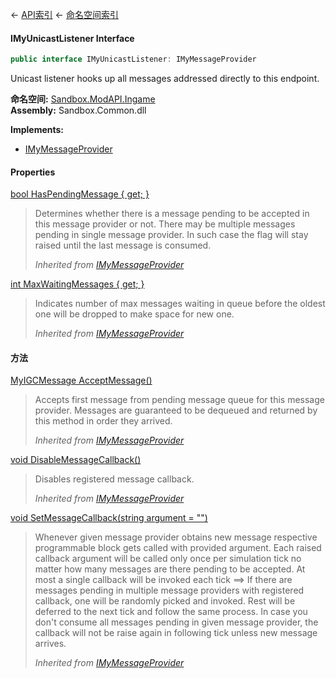 ← [API索引](Api-Index) ← [命名空间索引](Namespace-Index)

#### IMyUnicastListener Interface

```csharp
public interface IMyUnicastListener: IMyMessageProvider
```

Unicast listener hooks up all messages addressed directly to this endpoint.

**命名空间:** [Sandbox.ModAPI.Ingame](Sandbox.ModAPI.Ingame)  
**Assembly:** Sandbox.Common.dll

**Implements:**  
* [IMyMessageProvider](Sandbox.ModAPI.Ingame.IMyMessageProvider)

#### Properties

[bool HasPendingMessage { get; }](Sandbox.ModAPI.Ingame.IMyMessageProvider.HasPendingMessage)

> Determines whether there is a message pending to be accepted in this message provider or not. There may be multiple messages pending in single message provider. In such case the flag will stay raised until the last message is consumed.  
>   
> _Inherited from [IMyMessageProvider](Sandbox.ModAPI.Ingame.IMyMessageProvider)_

[int MaxWaitingMessages { get; }](Sandbox.ModAPI.Ingame.IMyMessageProvider.MaxWaitingMessages)

> Indicates number of max messages waiting in queue before the oldest one will be dropped to make space for new one.  
>   
> _Inherited from [IMyMessageProvider](Sandbox.ModAPI.Ingame.IMyMessageProvider)_

#### 方法

[MyIGCMessage AcceptMessage()](Sandbox.ModAPI.Ingame.IMyMessageProvider.AcceptMessage)

> Accepts first message from pending message queue for this message provider. Messages are guaranteed to be dequeued and returned by this method in order they arrived.  
>   
> _Inherited from [IMyMessageProvider](Sandbox.ModAPI.Ingame.IMyMessageProvider)_

[void DisableMessageCallback()](Sandbox.ModAPI.Ingame.IMyMessageProvider.DisableMessageCallback)

> Disables registered message callback.  
>   
> _Inherited from [IMyMessageProvider](Sandbox.ModAPI.Ingame.IMyMessageProvider)_

[void SetMessageCallback(string argument = "")](Sandbox.ModAPI.Ingame.IMyMessageProvider.SetMessageCallback)

> Whenever given message provider obtains new message respective programmable block gets called with provided argument. Each raised callback argument will be called only once per simulation tick no matter how many messages are there pending to be accepted. At most a single callback will be invoked each tick ==> If there are messages pending in multiple message providers with registered callback, one will be randomly picked and invoked. Rest will be deferred to the next tick and follow the same process. In case you don't consume all messages pending in given message provider, the callback will not be raise again in following tick unless new message arrives.  
>   
> _Inherited from [IMyMessageProvider](Sandbox.ModAPI.Ingame.IMyMessageProvider)_

